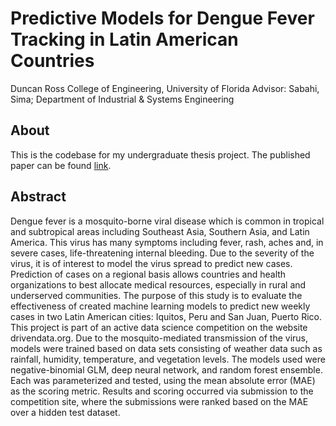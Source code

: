 # Predictive Models for Dengue Fever Tracking in Latin American Countries
Duncan Ross
College of Engineering, University of Florida
Advisor: Sabahi, Sima; Department of Industrial & Systems Engineering

## About
This is the codebase for my undergraduate thesis project. The published paper can be found [link](https://ufdc.ufl.edu/AA00085594/00001).

## Abstract
Dengue fever is a mosquito-borne viral disease which is common in tropical and subtropical areas
including Southeast Asia, Southern Asia, and Latin America. This virus has many symptoms including fever,
rash, aches and, in severe cases, life-threatening internal bleeding. Due to the severity of the virus, it is of interest
to model the virus spread to predict new cases. Prediction of cases on a regional basis allows countries and health
organizations to best allocate medical resources, especially in rural and underserved communities. The purpose of
this study is to evaluate the effectiveness of created machine learning models to predict new weekly cases in two
Latin American cities: Iquitos, Peru and San Juan, Puerto Rico. This project is part of an active data science
competition on the website drivendata.org. Due to the mosquito-mediated transmission of the virus, models were
trained based on data sets consisting of weather data such as rainfall, humidity, temperature, and vegetation
levels. The models used were negative-binomial GLM, deep neural network, and random forest ensemble. Each
was parameterized and tested, using the mean absolute error (MAE) as the scoring metric. Results and scoring
occurred via submission to the competition site, where the submissions were ranked based on the MAE over a
hidden test dataset.

